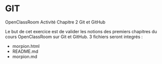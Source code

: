 # GIT
OpenClassRoom Activité Chapitre 2 Git et GitHub

Le but de cet exercice est de valider les notions des premiers chapitres du cours OpenClassRoom sur Git et GitHub.
3 fichiers seront integrés :
- morpion.html
- README.md
- morpion.md